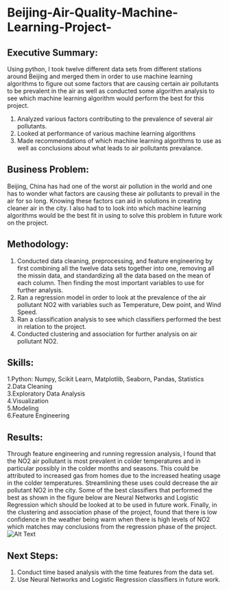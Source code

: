 # Beijing-Air-Quality-Machine-Learning-Project-
## Executive Summary:  
Using python, I took twelve different data sets from different stations around Beijing and merged them in order to use machine learning algorithms to figure out some factors that are causing certain air pollutants to be prevalent in the air as well as conducted some algorithm analysis to see which machine learning algorithm would perform the best for this project.  

1. Analyzed various factors contributing to the prevalence of several air pollutants.
2. Looked at performance of various machine learning algorithms  
3. Made recommendations of which machine learning algorithms to use as well as conclusions about what leads to air pollutants prevalance.   

## Business Problem:
 Beijing, China has had one of the worst air pollution in the world and one has to wonder what factors are causing these air pollutants to prevail in the air for so long. Knowing these factors can aid in solutions in creating cleaner air in the city. I also had to to look into which machine learning algorithms would be the best fit in using to solve this problem in future work on the project.   

## Methodology:
1. Conducted data cleaning, preprocessing, and feature engineering by first combining all the twelve data sets together into one, removing all the missin data, and standardizing all the data based on the mean of each column. Then finding the most important variables to use for further analysis. 
2. Ran a regression model in order to look at the prevalence of the air pollutant NO2 with variables such as Temperature, Dew point, and Wind Speed.
3. Ran a classification analysis to see which classifiers performed the best in relation to the project. 
4. Conducted clustering and association for further analysis on air pollutant NO2.

## Skills:
1.Python: Numpy, Scikit Learn, Matplotlib, Seaborn, Pandas, Statistics  
2.Data Cleaning   
3.Exploratory Data Analysis   
4.Visualization  
5.Modeling  
6.Feature Engineering  

## Results:
 Through feature engineering and running regression analysis, I found that the NO2 air pollutant is most prevalent  in colder temperatures and in particular possibly in the colder months and seasons. This could be attributed to increased gas from homes due to the increased heating usage in the colder temperatures. Streamlining these uses could decrease the air pollutant NO2 in the city. Some of the best classifiers that performed the best as shown in the figure below are Neural Networks and Logistic Regression which should be looked at to be used in future work. Finally, in the clustering and association phase of the project, found that there is low confidence in the weather being warm when there is high levels of NO2 which matches may conclusions from the regression phase of the project.   
![Alt Text]([https://raw.githubusercontent.com/username/repo/main/my_image.png](https://github.com/Anand1490/Beijing-Air-Quality-Machine-Learning-Project-/blob/main/algorithms.PNG))   

## Next Steps:
1. Conduct time based analysis with the time features from the data set.
2. Use Neural Networks and Logistic Regression classifiers in future work. 
 
